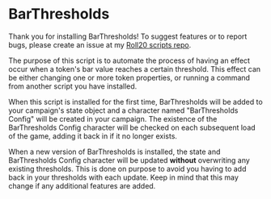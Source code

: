 # BarThresholds

Thank you for installing BarThresholds! To suggest features or to report bugs, please create an issue at my [Roll20 scripts repo](https://github.com/thatblindgeye/roll20_scripts).

The purpose of this script is to automate the process of having an effect occur when a token's bar value reaches a certain threshold. This effect can be either changing one or more token properties, or running a command from another script you have installed.

When this script is installed for the first time, BarThresholds will be added to your campaign's state object and a character named "BarThresholds Config" will be created in your campaign. The existence of the BarThresholds Config character will be checked on each subsequent load of the game, adding it back in if it no longer exists.

When a new version of BarThresholds is installed, the state and BarThresholds Config character will be updated **without** overwriting any existing thresholds. This is done on purpose to avoid you having to add back in your thresholds with each update. Keep in mind that this may change if any additional features are added.
